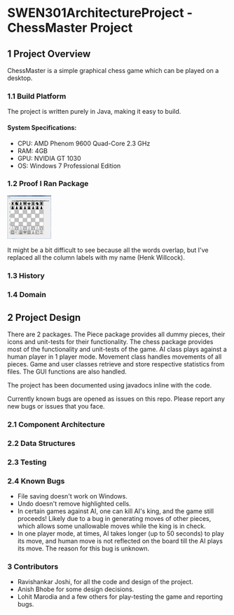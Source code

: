 # SWEN301ArchitectureProject - ChessMaster Project

## 1 Project Overview

ChessMaster is a simple graphical chess game which can be played on a desktop.

### 1.1 Build Platform

The project is written purely in Java, making it easy to build.

#### System Specifications:

* CPU: AMD Phenom 9600 Quad-Core 2.3 GHz
* RAM: 4GB
* GPU: NVIDIA GT 1030
* OS: Windows 7 Professional Edition

### 1.2 Proof I Ran Package

<img src="https://github.com/HenkWillcock/SWEN301ArchitectureProject/blob/master/ScreenShot.PNG" alt="screen shot" width="100px"/>

It might be a bit difficult to see because all the words overlap, but I've replaced all the column labels with my name (Henk Willcock).

### 1.3 History

### 1.4 Domain

## 2 Project Design

There are 2 packages. The Piece package provides all dummy pieces, their icons and unit-tests for their functionality. The chess package provides most of the functionality and unit-tests of the game. AI class plays against a human player in 1 player mode. Movement class handles movements of all pieces. Game and user classes retrieve and store respective statistics from files. The GUI functions are also handled. 

The project has been documented using javadocs inline with the code.

Currently known bugs are opened as issues on this repo. Please report any new 
bugs or issues that you face.

### 2.1 Component Architecture

### 2.2 Data Structures 

### 2.3 Testing

### 2.4 Known Bugs

* File saving doesn't work on Windows.
* Undo doesn't remove highlighted cells.
* In certain games against AI, one can kill AI's king, and the game still proceeds! Likely due to a bug in generating moves of other pieces, which allows some unallowable moves while the king is in check.
* In one player mode, at times, AI takes longer (up to 50 seconds) to play its move, and human move is not reflected on the board till the AI plays its move.
The reason for this bug is unknown.

### 3 Contributors

* Ravishankar Joshi, for all the code and design of the project.
* Anish Bhobe for some design decisions.
* Lohit Marodia and a few others for play-testing the game and reporting bugs.
